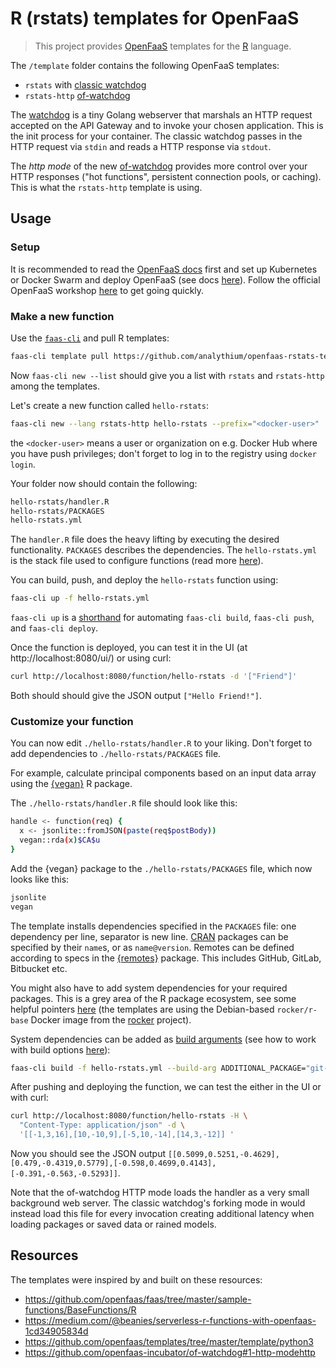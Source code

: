 # R (rstats) templates for OpenFaaS

> This project provides [OpenFaaS](https://www.openfaas.com/)
> templates for the [R](https://www.r-project.org/) language.

The `/template` folder contains the following OpenFaaS templates:

- `rstats` with [classic watchdog](https://github.com/openfaas/faas/tree/master/watchdog)
- `rstats-http` [of-watchdog](https://github.com/openfaas-incubator/of-watchdog)

The [watchdog](https://github.com/openfaas/faas/tree/master/watchdog)
is a tiny Golang webserver that marshals an HTTP request accepted on the API Gateway
and to invoke your chosen application.
This is the init process for your container.
The classic watchdog passes in the HTTP request
via `stdin` and reads a HTTP response via `stdout`.

The _http mode_ of the new [of-watchdog](https://github.com/openfaas-incubator/of-watchdog)
provides more control over your HTTP responses ("hot functions", persistent connection pools,
or caching). This is what the `rstats-http` template is using.

## Usage

### Setup

It is recommended to read the [OpenFaaS docs](https://docs.openfaas.com/) first and set up
Kubernetes or Docker Swarm and deploy OpenFaaS
(see docs [here](https://docs.openfaas.com/deployment/)).
Follow the official OpenFaaS workshop [here](https://docs.openfaas.com/tutorials/workshop/)
to get going quickly.

### Make a new function

Use the [`faas-cli`](https://github.com/openfaas/faas-cli) and pull R templates:

```bash
faas-cli template pull https://github.com/analythium/openfaas-rstats-templates
```

Now `faas-cli new --list` should give you a list with `rstats` and `rstats-http` among
the templates.

Let's create a new function called `hello-rstats`:

```bash
faas-cli new --lang rstats-http hello-rstats --prefix="<docker-user>"
```

the `<docker-user>` means a user or organization on e.g. Docker Hub where
you have push privileges; don't forget to log in to the registry using `docker login`.

Your folder now should contain the following:

```bash
hello-rstats/handler.R
hello-rstats/PACKAGES
hello-rstats.yml
```

The `handler.R` file does the heavy lifting by executing the desired
functionality. `PACKAGES` describes the dependencies.
The `hello-rstats.yml` is the stack file used to configure functions
(read more [here](https://docs.openfaas.com/reference/yaml/)).

You can build, push, and deploy the `hello-rstats` function using:

```bash
faas-cli up -f hello-rstats.yml
```

`faas-cli up` is a [shorthand](https://docs.openfaas.com/cli/templates/)
for automating `faas-cli build`, `faas-cli push`, and `faas-cli deploy`.

Once the function is deployed, you can test it in the UI (at http://localhost:8080/ui/)
or using curl:

```bash
curl http://localhost:8080/function/hello-rstats -d '["Friend"]'
```

Both should should give the JSON output `["Hello Friend!"]`.

### Customize your function

You can now edit `./hello-rstats/handler.R` to your liking.
Don't forget to add dependencies to `./hello-rstats/PACKAGES` file.

For example, calculate principal components
based on an input data array using the
[{vegan}](https://CRAN.R-project.org/package=vegan) R package.

The `./hello-rstats/handler.R` file should look like this:

```bash
handle <- function(req) {
  x <- jsonlite::fromJSON(paste(req$postBody))
  vegan::rda(x)$CA$u
}
```

Add the {vegan} package to the `./hello-rstats/PACKAGES` file, which now
looks like this:

```bash
jsonlite
vegan
```

The template installs dependencies specified in the `PACKAGES` file:
one dependency per line, separator is new line.
[CRAN](https://cran.r-project.org/) packages can be specified by
their `name`s, or as `name@version`.
Remotes can be defined according to specs in the
[{remotes}](https://cran.r-project.org/web/packages/remotes/vignettes/dependencies.html)
package. This includes GitHub, GitLab, Bitbucket etc.

You might also have to add system dependencies for your required packages.
This is a grey area of the R package ecosystem, see some helpful pointers
[here](https://github.com/rstudio/r-system-requirements)
(the templates are using the Debian-based `rocker/r-base` Docker image from the
[rocker](https://github.com/rocker-org) project).

System dependencies can be added as [build arguments](https://docs.openfaas.com/cli/build/#30-pass-custom-build-arguments) (see how to work with build options
[here](https://github.com/analythium/openfaas-rstats-templates/issues/10)):

```bash
faas-cli build -f hello-rstats.yml --build-arg ADDITIONAL_PACKAGE="git-core libssl-dev libcurl4-gnutls-dev"
```

After pushing and deploying the function,
we can test the either in the UI or with curl:

```bash
curl http://localhost:8080/function/hello-rstats -H \
  "Content-Type: application/json" -d \
  '[[-1,3,16],[10,-10,9],[-5,10,-14],[14,3,-12]] '
```

Now you should see the JSON output
`[[0.5099,0.5251,-0.4629],[0.479,-0.4319,0.5779],[-0.598,0.4699,0.4143],[-0.391,-0.563,-0.5293]]`.

Note that the of-watchdog HTTP mode loads the handler as a
very small background web server. The classic watchdog's forking mode in
would instead load this file for every invocation creating additional latency
when loading packages or saved data or rained models.

## Resources

The templates were inspired by and built on these resources:

- https://github.com/openfaas/faas/tree/master/sample-functions/BaseFunctions/R
- https://medium.com/@beanies/serverless-r-functions-with-openfaas-1cd34905834d
- https://github.com/openfaas/templates/tree/master/template/python3
- https://github.com/openfaas-incubator/of-watchdog#1-http-modehttp
